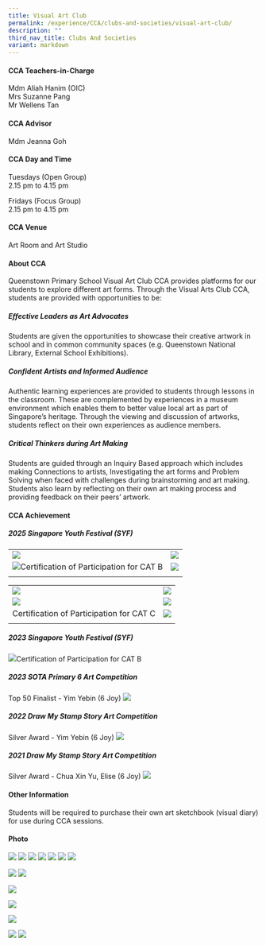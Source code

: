 ```yaml
---
title: Visual Art Club
permalink: /experience/CCA/clubs-and-societies/visual-art-club/
description: ""
third_nav_title: Clubs And Societies
variant: markdown
---
```

#### **CCA Teachers-in-Charge**
Mdm Aliah Hanim (OIC)<br>
Mrs Suzanne Pang <br>
Mr Wellens Tan

#### **CCA Advisor**
Mdm Jeanna Goh

#### **CCA Day and Time**
Tuesdays (Open Group)<br>
2.15 pm to 4.15 pm

Fridays (Focus Group)<br>
2.15 pm to 4.15 pm

#### **CCA Venue**
Art Room and Art Studio

#### **About CCA**
Queenstown Primary School Visual Art Club CCA provides platforms for our students to explore different art forms. Through the Visual Arts Club CCA, students are provided with opportunities to be:

##### **Effective Leaders as Art Advocates**
Students are given the opportunities to showcase their creative artwork in school and in common community spaces (e.g. Queenstown National Library, External School Exhibitions).

##### **Confident Artists and Informed Audience**
Authentic learning experiences are provided to students through lessons in the classroom. These are complemented by experiences in a museum environment which enables them to better value local art as part of Singapore’s heritage. Through the viewing and discussion of artworks, students reflect on their own experiences as audience members.

##### **Critical Thinkers during Art Making**
Students are guided through an Inquiry Based approach which includes making Connections to artists, Investigating the art forms and Problem Solving when faced with challenges during brainstorming and art making. Students also learn by reflecting on their own art making process and providing feedback on their peers’ artwork.

#### **CCA Achievement**

##### **2025 Singapore Youth Festival (SYF)**

|  |  | 
| -------- | -------- | 
|  ![](/images/CCA%20VisualArts/2025_CAT_B.jpg)         |  ![](/images/CCA%20VisualArts/2025_CAT_B1.jpg)     | 
|  ![](/images/CCA%20VisualArts/2025_CAT_B3.jpg)Certification of Participation for CAT B  |  ![](/images/CCA%20VisualArts/2025_CAT_B2.jpg)     | 
|   |  | 


|  |  | 
| -------- | -------- | 
|  ![](/images/CCA%20VisualArts/2025_CAT_C.jpg)         |  ![](/images/CCA%20VisualArts/2025_CAT_C4.jpg)     | 
|  ![](/images/CCA%20VisualArts/2025_CAT_C2.jpg)  |  ![](/images/CCA%20VisualArts/2025_CAT_C1.jpg)     | 
|  Certification of Participation for CAT C  |  ![](/images/CCA%20VisualArts/2025_CAT_C3.jpg)     | 
|   |  | 


##### **2023 Singapore Youth Festival (SYF)**
![](/images/CCA%20VisualArts/2023_CAT_B.jpg)Certification of Participation for CAT B

##### **2023 SOTA Primary 6 Art Competition**
Top 50 Finalist - Yim Yebin (6 Joy)
![](/images/CCA%20VisualArts/2023-sota-top50.png)

##### **2022 Draw My Stamp Story Art Competition**
Silver Award - Yim Yebin (6 Joy)
![](/images/CCA%20VisualArts/2022-drawmystamp-silver.jpg)
##### **2021 Draw My Stamp Story Art Competition**
Silver Award - Chua Xin Yu, Elise (6 Joy)
![](/images/CCA%20VisualArts/art%201.jpg)

#### **Other Information**
Students will be required to purchase their own art sketchbook (visual diary) for use during CCA sessions.

#### **Photo**
![](/images/CCA%20VisualArts/art%202.jpg)
![](/images/CCA%20VisualArts/art%203.jpg)
![](/images/CCA%20VisualArts/art%204.jpg)
![](/images/CCA%20VisualArts/art%205.jpg)
![](/images/CCA%20VisualArts/art%206.jpg)
![](/images/CCA%20VisualArts/watercolour.png)
![](/images/CCA%20VisualArts/artworks.png)

![](/images/CCA%20VisualArts/art%207.jpg)
![](/images/CCA%20VisualArts/coiling.png)

![](/images/CCA%20VisualArts/pinching.png)

![](/images/CCA%20VisualArts/fish-sculpture.png)

![](/images/CCA%20VisualArts/honeypot.png)

![](/images/CCA%20VisualArts/art%208.jpg)
![](/images/CCA%20VisualArts/bento-jute.png)